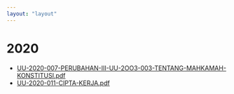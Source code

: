 ```yaml
---
layout: "layout"
---
```

# 2020
* [UU-2020-007-PERUBAHAN-III-UU-2OO3-003-TENTANG-MAHKAMAH-KONSTITUSI.pdf](UU-2020-007-PERUBAHAN-III-UU-2OO3-003-TENTANG-MAHKAMAH-KONSTITUSI.pdf)
* [UU-2020-011-CIPTA-KERJA.pdf](UU-2020-011-CIPTA-KERJA.pdf)
